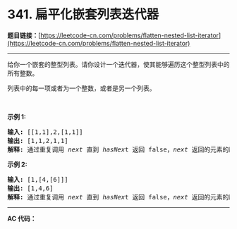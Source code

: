 # 341. 扁平化嵌套列表迭代器

**题目链接：**[https://leetcode-cn.com/problems/flatten-nested-list-iterator](https://leetcode-cn.com/problems/flatten-nested-list-iterator)

---

<div class="content__1Y2H">
 <div class="notranslate">
  <p>给你一个嵌套的整型列表。请你设计一个迭代器，使其能够遍历这个整型列表中的所有整数。</p> 
  <p>列表中的每一项或者为一个整数，或者是另一个列表。</p> 
  <p>&nbsp;</p> 
  <p><strong>示例 1:</strong></p> 
  <pre class="language-text"><strong>输入: </strong>[[1,1],2,[1,1]]
<strong>输出: </strong>[1,1,2,1,1]
<strong>解释: </strong>通过重复调用&nbsp;<em>next </em>直到&nbsp;<em>hasNex</em>t 返回 false，<em>next&nbsp;</em>返回的元素的顺序应该是: <code>[1,1,2,1,1]</code>。</pre> 
  <p><strong>示例 2:</strong></p> 
  <pre class="language-text"><strong>输入: </strong>[1,[4,[6]]]
<strong>输出: </strong>[1,4,6]
<strong>解释: </strong>通过重复调用&nbsp;<em>next&nbsp;</em>直到&nbsp;<em>hasNex</em>t 返回 false，<em>next&nbsp;</em>返回的元素的顺序应该是: <code>[1,4,6]</code>。
</pre> 
 </div>
</div>

---

**AC 代码：**

```java

```
